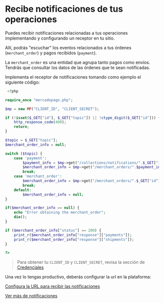# Recibe notificaciones de tus operaciones

Puedes recibir notificaciones relacionadas a tus operaciones implementando y configurando un receptor en tu sitio.

Allí, podrás "escuchar" los eventos relacionados a tus órdenes (`merchant_order`) y pagos recibidos (`payment`).

La `merchant_order` es una entidad que agrupa tanto pagos como envíos. Tendrás que consultar los datos de las órdenes que te sean notificadas.

Implementa el receptor de notificaciones tomando como ejemplo el siguiente código:

```php
 <?php

require_once "mercadopago.php";

$mp = new MP("CLIENT_ID", "CLIENT_SECRET");

if (!isset($_GET["id"], $_GET["topic"]) || !ctype_digit($_GET["id"])) {
    http_response_code(400);
    return;
}

$topic = $_GET["topic"];
$merchant_order_info = null;

switch ($topic) {
    case 'payment':
        $payment_info = $mp->get("/collections/notifications/".$_GET["id"]);
        $merchant_order_info = $mp->get("/merchant_orders/".$payment_info["response"]["collection"]["merchant_order_id"]);
        break;
    case 'merchant_order':
        $merchant_order_info = $mp->get("/merchant_orders/".$_GET["id"]);
        break;
    default:
        $merchant_order_info = null;
}

if($merchant_order_info == null) {
    echo "Error obtaining the merchant_order";
    die();
}

if ($merchant_order_info["status"] == 200) {
    print_r($merchant_order_info["response"]["payments"]);
    print_r($merchant_order_info["response"]["shipments"]);
}

?>
```

> Para obtener tu `CLIENT_ID` y `CLIENT_SECRET`, revisa la sección de [Credenciales](https://www.mercadopago.com/mla/account/credentials?type=basic)

Una vez lo tengas productivo, deberás configurar la url en la plataforma:

[Configura la URL para recibir las notificaciones](https://www.mercadopago.com/mla/herramientas/notificaciones)

[Ver más de notificaciones]()

